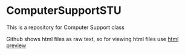 # ComputerSupportSTU

This is a repository for Computer Support class

Github shows html files as raw text, so for viewing html files
use [html preview](http://htmlpreview.github.io/)